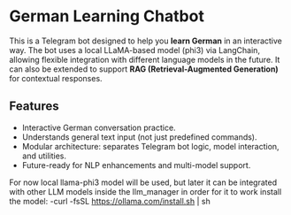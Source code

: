 # German Learning Chatbot

This is a Telegram bot designed to help you **learn German** in an interactive way. The bot uses a local LLaMA-based model (phi3) via LangChain, allowing flexible integration with different language models in the future. It can also be extended to support **RAG (Retrieval-Augmented Generation)** for contextual responses.

## Features

- Interactive German conversation practice.
- Understands general text input (not just predefined commands).
- Modular architecture: separates Telegram bot logic, model interaction, and utilities.
- Future-ready for NLP enhancements and multi-model support.

For now local llama-phi3 model will be used, but later it can be integrated with other LLM models inside the llm_manager
in order for it to work install the model:
-curl -fsSL https://ollama.com/install.sh | sh